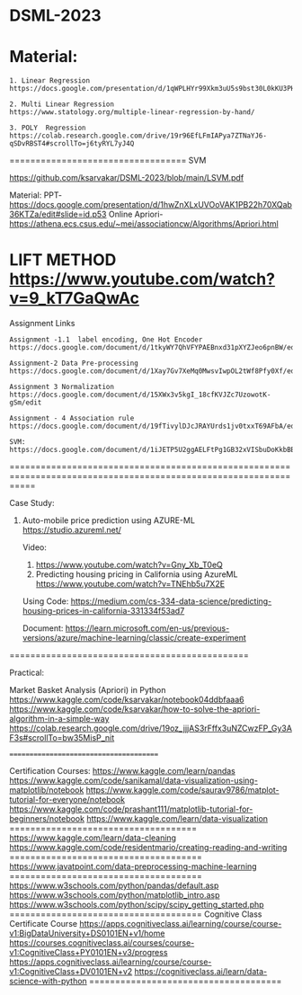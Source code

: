 # DSML-2023


Material: 
================================
    1. Linear Regression 
    https://docs.google.com/presentation/d/1qWPLHYr99Xkm3uU5s9bst30L0kKU3PHj/edit#slide=id.p100
    
    2. Multi Linear Regression
    https://www.statology.org/multiple-linear-regression-by-hand/
    
    3. POLY  Regression
    https://colab.research.google.com/drive/19r96EfLFmIAPya7ZTNaYJ6-qSDvRBST4#scrollTo=j6tyRYL7yJ4Q
==================================
SVM

https://github.com/ksarvakar/DSML-2023/blob/main/LSVM.pdf

Material: PPT- https://docs.google.com/presentation/d/1hwZnXLxUVOoVAK1PB22h70XQab36KTZa/edit#slide=id.p53
Online Apriori- https://athena.ecs.csus.edu/~mei/associationcw/Algorithms/Apriori.html

LIFT METHOD
https://www.youtube.com/watch?v=9_kT7GaQwAc
================================================

Assignment Links

    Assignment -1.1  label encoding, One Hot Encoder 
    https://docs.google.com/document/d/1tkyWY7QhVFYPAEBnxd31pXYZJeo6pnBW/edit
    
    Assignment-2 Data Pre-processing 
    https://docs.google.com/document/d/1Xay7Gv7XeMq0MwsvIwpOL2tWf8Pfy0Xf/edit
    
    Assignment 3 Normalization
    https://docs.google.com/document/d/15XWx3v5kgI_18cfKVJZc7UzowotK-gSm/edit
    
    Assignment - 4 Association rule
    https://docs.google.com/document/d/19fTivylDJcJRAYUrds1jv0txxT69AFbA/edit
    
    SVM: 
    https://docs.google.com/document/d/1iJETP5U2ggAELFtPg1GB32xVISbuDoKkbBBC1ceSPcc/edit


=================================================================================================================

Case Study: 
1. Auto-mobile price prediction using AZURE-ML
    https://studio.azureml.net/
    
    Video: 
    1. https://www.youtube.com/watch?v=Gny_Xb_T0eQ
    2. Predicting housing pricing in California using AzureML
    https://www.youtube.com/watch?v=TNEhb5u7X2E
    
    Using Code:
    https://medium.com/cs-334-data-science/predicting-housing-prices-in-california-331334f53ad7
    
    Document: 
    https://learn.microsoft.com/en-us/previous-versions/azure/machine-learning/classic/create-experiment

==============================================

Practical: 

Market Basket Analysis (Apriori) in Python
    https://www.kaggle.com/code/ksarvakar/notebook04ddbfaaa6
    https://www.kaggle.com/code/ksarvakar/how-to-solve-the-apriori-algorithm-in-a-simple-way
    https://colab.research.google.com/drive/19oz_jjjAS3rFffx3uNZCwzFP_Gy3AF3s#scrollTo=bw35MisP_nit


    =====================================
Certification Courses: 
    https://www.kaggle.com/learn/pandas
    https://www.kaggle.com/code/sanikamal/data-visualization-using-matplotlib/notebook
    https://www.kaggle.com/code/saurav9786/matplot-tutorial-for-everyone/notebook
    https://www.kaggle.com/code/prashant111/matplotlib-tutorial-for-beginners/notebook
    https://www.kaggle.com/learn/data-visualization
    ====================================
    https://www.kaggle.com/learn/data-cleaning
    https://www.kaggle.com/code/residentmario/creating-reading-and-writing
    =====================================
    https://www.javatpoint.com/data-preprocessing-machine-learning
    =====================================    
    https://www.w3schools.com/python/pandas/default.asp
    https://www.w3schools.com/python/matplotlib_intro.asp
    https://www.w3schools.com/python/scipy/scipy_getting_started.php
    =====================================
Cognitive Class Certificate Course
                https://apps.cognitiveclass.ai/learning/course/course-v1:BigDataUniversity+DS0101EN+v1/home
                https://courses.cognitiveclass.ai/courses/course-v1:CognitiveClass+PY0101EN+v3/progress
                https://apps.cognitiveclass.ai/learning/course/course-v1:CognitiveClass+DV0101EN+v2
                https://cognitiveclass.ai/learn/data-science-with-python
    =====================================


